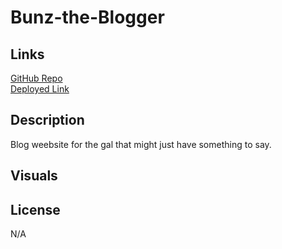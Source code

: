 # Bunz-the-Blogger


## Links

<a href="https://github.com/0-Sunny-0/Bunz-the-Blogger">GitHub Repo</a><br>
<a href="https://0-sunny-0.github.io/Bunz-the-Blogger/">Deployed Link</a>

## Description

Blog weebsite for the gal that might just have something to say. 

## Visuals



## License

N/A

